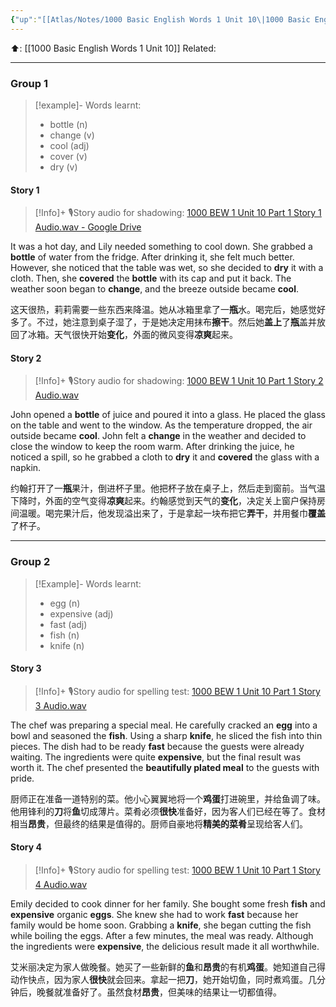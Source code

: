 ```yaml
---
{"up":"[[Atlas/Notes/1000 Basic English Words 1 Unit 10\|1000 Basic English Words 1 Unit 10]]","dg-publish":true,"permalink":"/atlas/notes/1000-bew-1-unit-10-part-1-stories/","dgPassFrontmatter":true}
---
```


⬆️: [[1000 Basic English Words 1 Unit 10]]
Related: 

---
### Group 1
> [!example]- Words learnt:
> - bottle (n)
> - change (v)
> - cool (adj)
> - cover (v)
> - dry (v)

#### Story 1

> [!Info]+ 🎙️Story audio for shadowing: [1000 BEW 1 Unit 10 Part 1 Story 1 Audio.wav - Google Drive](https://drive.google.com/file/d/1dccDflftsi5YbFGKNaGEeq_Modl-Dyrt/view?usp=drive_link)

It was a hot day, and Lily needed something to cool down. She grabbed a **bottle** of water from the fridge. After drinking it, she felt much better. However, she noticed that the table was wet, so she decided to **dry** it with a cloth. Then, she **covered** the **bottle** with its cap and put it back. The weather soon began to **change**, and the breeze outside became **cool**.

这天很热，莉莉需要一些东西来降温。她从冰箱里拿了一**瓶**水。喝完后，她感觉好多了。不过，她注意到桌子湿了，于是她决定用抹布**擦干**。然后她**盖上**了**瓶**盖并放回了冰箱。天气很快开始**变化**，外面的微风变得**凉爽**起来。



#### Story 2

> [!Info]+ 🎙️Story audio for shadowing:  [1000 BEW 1 Unit 10 Part 1 Story 2 Audio.wav](https://drive.google.com/file/d/1O7gBpQKPNqQ2de44qsl7xteZmHGVShyS/view?usp=drive_link)

John opened a **bottle** of juice and poured it into a glass. He placed the glass on the table and went to the window. As the temperature dropped, the air outside became **cool**. John felt a **change** in the weather and decided to close the window to keep the room warm. After drinking the juice, he noticed a spill, so he grabbed a cloth to **dry** it and **covered** the glass with a napkin.

约翰打开了一**瓶**果汁，倒进杯子里。他把杯子放在桌子上，然后走到窗前。当气温下降时，外面的空气变得**凉爽**起来。约翰感觉到天气的**变化**，决定关上窗户保持房间温暖。喝完果汁后，他发现溢出来了，于是拿起一块布把它**弄干**，并用餐巾**覆盖**了杯子。


---
### Group 2

> [!Example]- Words learnt:
> - egg (n)
> - expensive (adj)
> - fast (adj)
> - fish (n)
> - knife (n)
#### Story 3

> [!Info]+ 🎙️Story audio for spelling test: [1000 BEW 1 Unit 10 Part 1 Story 3 Audio.wav](https://drive.google.com/file/d/1sgm8wrhHlltEnPXmKiIR6llsYqQpNl53/view?usp=drive_link)

 The chef was preparing a special meal. He carefully cracked an **egg** into a bowl and seasoned the **fish**. Using a sharp **knife**, he sliced the fish into thin pieces. The dish had to be ready **fast** because the guests were already waiting. The ingredients were quite **expensive**, but the final result was worth it. The chef presented the **beautifully plated meal** to the guests with pride.

厨师正在准备一道特别的菜。他小心翼翼地将一个**鸡蛋**打进碗里，并给鱼调了味。他用锋利的**刀**将**鱼**切成薄片。菜肴必须**很快**准备好，因为客人们已经在等了。食材相当**昂贵**，但最终的结果是值得的。厨师自豪地将**精美的菜肴**呈现给客人们。
#### Story 4

> [!Info]+ 🎙️Story audio for spelling test: [1000 BEW 1 Unit 10 Part 1 Story 4 Audio.wav](https://drive.google.com/file/d/1-MNvYc3SMsq-MJf61SxlIP6GMjIA_ZT2/view?usp=drive_link)

Emily decided to cook dinner for her family. She bought some fresh **fish** and **expensive** organic **eggs**. She knew she had to work **fast** because her family would be home soon. Grabbing a **knife**, she began cutting the fish while boiling the eggs. After a few minutes, the meal was ready. Although the ingredients were **expensive**, the delicious result made it all worthwhile.

艾米丽决定为家人做晚餐。她买了一些新鲜的**鱼**和**昂贵**的有机**鸡蛋**。她知道自己得动作快点，因为家人**很快**就会回来。拿起一把**刀**，她开始切鱼，同时煮鸡蛋。几分钟后，晚餐就准备好了。虽然食材**昂贵**，但美味的结果让一切都值得。

